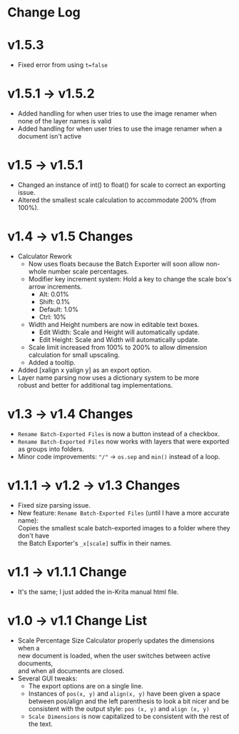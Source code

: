 # Change Log

# v1.5.3
 - Fixed error from using `t=false`

# v1.5.1 -> v1.5.2
 - Added handling for when user tries to use the image renamer when none of the layer names is valid
 - Added handling for when user tries to use the image renamer when a document isn't active

# v1.5 -> v1.5.1
 - Changed an instance of int() to float() for scale to correct an exporting issue.
 - Altered the smallest scale calculation to accommodate 200% (from 100%).

# v1.4 -> v1.5 Changes
 - Calculator Rework
     - Now uses floats because the Batch Exporter will soon allow non-whole number scale percentages.
     - Modifier key increment system: Hold a key to change the scale box's arrow increments.
         - Alt: 0.01%
         - Shift: 0.1%
         - Default: 1.0%
         - Ctrl: 10%
     - Width and Height numbers are now in editable text boxes.
         - Edit Width: Scale and Height will automatically update.
         - Edit Height: Scale and Width will automatically update.
     - Scale limit increased from 100% to 200% to allow dimension calculation for small upscaling.
     - Added a tooltip.
 - Added [xalign x yalign y] as an export option.
 - Layer name parsing now uses a dictionary system to be more \
robust and better for additional tag implementations.
# v1.3 -> v1.4 Changes
 - `Rename Batch-Exported Files` is now a button instead of a checkbox.
 - `Rename Batch-Exported Files` now works with layers that were exported as groups into folders.
 - Minor code improvements: `"/"` -> `os.sep` and `min()` instead of a loop.

# v1.1.1 -> v1.2 -> v1.3 Changes
 - Fixed size parsing issue.
 - New feature: `Rename Batch-Exported Files` (until I have a more accurate name): \
 Copies the smallest scale batch-exported images to a folder where they don't have \
 the Batch Exporter's `_x[scale]` suffix in their names.

# v1.1 -> v1.1.1 Change
 - It's the same; I just added the in-Krita manual html file.

# v1.0 -> v1.1 Change List
 - Scale Percentage Size Calculator properly updates the dimensions when a \
new document is loaded, when the user switches between active documents, \
and when all documents are closed.
 - Several GUI tweaks:
     - The export options are on a single line.
     - Instances of `pos(x, y)` and `align(x, y)` have been given a space between pos/align and the left parenthesis to look a bit nicer and be consistent with the output style: `pos (x, y)` and `align (x, y)`
     - `Scale Dimensions` is now capitalized to be consistent with the rest of the text.
